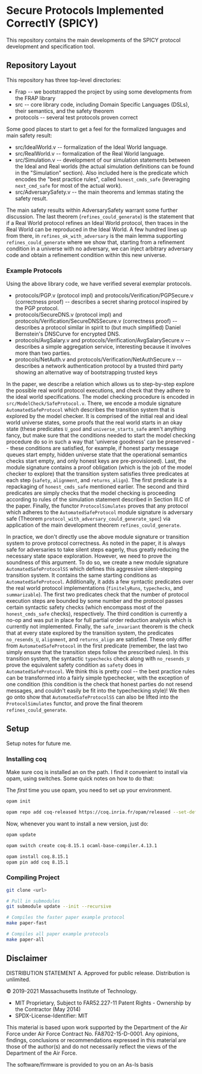 # Secure Protocols Implemented CorrectlY (SPICY)

This repository contains the main developments of the SPICY protocol development and specification tool.

## Repository Layout

This repository has three top-level directories:
* Frap -- we bootstrapped the project by using some developments from the FRAP library
* src -- core library code, including Domain Specific Languages (DSLs), their semantics, and the safety theorem
* protocols -- several test protocols proven correct

Some good places to start to get a feel for the formalized languages and main safety result:

* src/IdealWorld.v -- formalization of the Ideal World language.
* src/RealWorld.v -- formalization of the Real World language.
* src/Simulation.v -- development of our simulation statements between the Ideal and Real worlds (the actual simulation definitions can be found in the "Simulation" section).  Also included here is the predicate which encodes the "best practice rules", called `honest_cmds_safe` (leveraging `next_cmd_safe` for most of the actual work).
* src/AdversarySafety.v -- the main theorems and lemmas stating the safety result.

The main safety results within AdversarySafety warrant some further discussion.
The last theorem (`refines_could_generate`) is the statement that if a Real
World protocol refines an Ideal World protocol, then traces in the Real World
can be reproduced in the Ideal World. A few hundred lines up from there, in
`refines_ok_with_adversary` is the main lemma supporting
`refines_could_generate` where we show that, starting from a refinement
condition in a universe with no adversary, we can inject arbitrary adversary
code and obtain a refinement condition within this new universe.

### Example Protocols

Using the above library code, we have verified several exemplar protocols.

* protocols/PGP.v (protocol impl) and protocols/Verification/PGPSecure.v (correctness proof) -- describes a secret sharing protocol inspired by the PGP protocol.
* protocols/SecureDNS.v (protocol impl) and protocols/Verification/SecureDNSSecure.v (correctness proof) -- describes a protocol similar in spirit to (but much simplified) Daniel Bernstein's DNSCurve for encrypted DNS.
* protocols/AvgSalary.v and protocols/Verification/AvgSalarySecure.v -- describes a simple aggregation service, interesting because it involves more than two parties.
* protocols/NetAuth.v and protocols/Verification/NetAuthSecure.v -- describes a network authentication protocol by a trusted third party showing an alternative way of bootstrapping trusted keys

In the paper, we describe a relation which allows us to step-by-step explore the possible real world protocol executions, and check that they adhere to the ideal world specifications.  The model checking procedure is encoded in `src/ModelCheck/SafeProtocol.v`.  There, we encode a module signature `AutomatedSafeProtocol` which describes the transition system that is explored by the model checker.  It is comprised of the initial real and ideal world universe states, some proofs that the real world starts in an okay state (these predicates `U_good` and `universe_starts_safe` aren't anything fancy, but make sure that the conditions needed to start the model checking procedure do so in such a way that 'universe goodness' can be preserved -- these conditions are satisfied, for example, if honest party message queues start empty, hidden universe state that the operational semantics checks start empty, and only honest keys are pre-provisioned).  Last, the module signature contains a proof obligation (which is the job of the model checker to explore) that the transition system satisfies three predicates at each step (`safety`, `alignment`, and `returns_align`).  The first predicate is a repackaging of `honest_cmds_safe` mentioned earlier.  The second and third predicates are simply checks that the model checking is proceeding according to rules of the simulation statement described in Section III.C of the paper.  Finally, the functor `ProtocolSimulates` proves that any protocol which adheres to the `AutomatedSafeProtocol` module signature is adversary safe (Theorem `protocol_with_adversary_could_generate_spec`) via application of the main development theorem `refines_could_generate`.

In practice, we don't directly use the above module signature or transition system to prove protocol correctness.  As noted in the paper, it is always safe for adversaries to take silent steps eagerly, thus greatly reducing the necessary state space exploration.  However, we need to prove the soundness of this argument.  To do so, we create a new module signature `AutomatedSafeProtocolSS` which defines this aggressive silent-stepping transition system.  It contains the same starting conditions as `AutomatedSafeProtocol`.  Additionally, it adds a few syntactic predicates over the real world protocol implementations (`finitelyRuns`, `typechecks`, and `summarizable`).  The first two predicates check that the number of protocol execution steps are bounded by some number and the protocol passes certain syntactic safety checks (which encompass most of the `honest_cmds_safe` checks), respectively.  The third condition is currently a no-op and was put in place for full partial order reduction analysis which is currently not implemented.  Finally, the `safe_invariant` theorem is the check that at every state explored by the transition system, the predicates `no_resends_U`, `alignment`, and `returns_align` are satisfied.  These only differ from `AutomatedSafeProtocol` in the first predicate (remember, the last two simply ensure that the transition steps follow the prescribed rules).  In this transition system, the syntactic `typechecks` check along with `no_resends_U` prove the equivalent safety condition as `safety` does in `AutomatedSafeProtocol`.  We think this is pretty cool -- the best practice rules can be transformed into a fairly simple typechecker, with the exception of one condition (this condition is the check that honest parties do not resend messages, and couldn't easily be fit into the typechecking style)!  We then go onto show that `AutomatedSafeProtocolSS` can also be lifted into the `ProtocolSimulates` functor, and prove the final theorem `refines_could_generate`.

## Setup

Setup notes for future me.

### Installing coq

Make sure coq is installed an on the path.  I find it convenient to
install via opam, using switches.  Some quick notes on how to do that:

The *first* time you use opam, you need to set up your environment.

```bash
opam init

opam repo add coq-released https://coq.inria.fr/opam/released --set-default
```

Now, whenever you want to install a new version, just do:

```bash
opam update

opam switch create coq-8.15.1 ocaml-base-compiler.4.13.1

opam install coq.8.15.1
opam pin add coq 8.15.1
```

### Compiling Project

```bash
git clone <url>

# Pull in submodules
git submodule update --init --recursive

# Compiles the faster paper example protocol
make paper-fast

# Compiles all paper example protocols
make paper-all
```

## Disclaimer

DISTRIBUTION STATEMENT A. Approved for public release. Distribution is unlimited.

© 2019-2021 Massachusetts Institute of Technology.
* MIT Proprietary, Subject to FAR52.227-11 Patent Rights - Ownership by the Contractor (May 2014)
* SPDX-License-Identifier: MIT

This material is based upon work supported by the Department of the Air Force under Air Force Contract No. FA8702-15-D-0001. Any opinions, findings, conclusions or recommendations expressed in this material are those of the author(s) and do not necessarily reflect the views of the Department of the Air Force.

The software/firmware is provided to you on an As-Is basis

